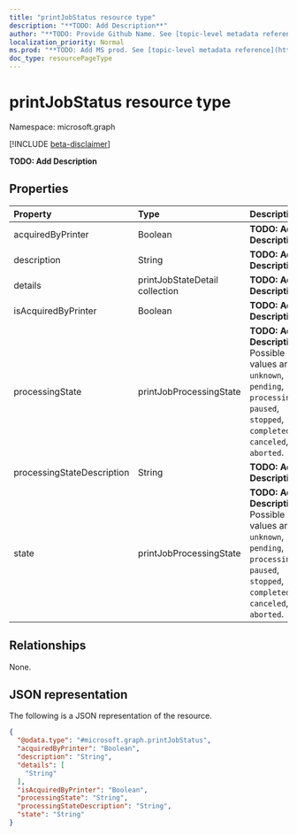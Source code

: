 ```yaml
---
title: "printJobStatus resource type"
description: "**TODO: Add Description**"
author: "**TODO: Provide Github Name. See [topic-level metadata reference](https://msgo.azurewebsites.net/add/document/guidelines/metadata.html#topic-level-metadata)**"
localization_priority: Normal
ms.prod: "**TODO: Add MS prod. See [topic-level metadata reference](https://msgo.azurewebsites.net/add/document/guidelines/metadata.html#topic-level-metadata)**"
doc_type: resourcePageType
---
```


# printJobStatus resource type

Namespace: microsoft.graph

[!INCLUDE [beta-disclaimer](../../includes/beta-disclaimer.md)]

**TODO: Add Description**

## Properties
|Property|Type|Description|
|:---|:---|:---|
|acquiredByPrinter|Boolean|**TODO: Add Description**|
|description|String|**TODO: Add Description**|
|details|printJobStateDetail collection|**TODO: Add Description**|
|isAcquiredByPrinter|Boolean|**TODO: Add Description**|
|processingState|printJobProcessingState|**TODO: Add Description**. Possible values are: `unknown`, `pending`, `processing`, `paused`, `stopped`, `completed`, `canceled`, `aborted`.|
|processingStateDescription|String|**TODO: Add Description**|
|state|printJobProcessingState|**TODO: Add Description**. Possible values are: `unknown`, `pending`, `processing`, `paused`, `stopped`, `completed`, `canceled`, `aborted`.|

## Relationships
None.

## JSON representation
The following is a JSON representation of the resource.
<!-- {
  "blockType": "resource",
  "@odata.type": "microsoft.graph.printJobStatus"
}
-->
``` json
{
  "@odata.type": "#microsoft.graph.printJobStatus",
  "acquiredByPrinter": "Boolean",
  "description": "String",
  "details": [
    "String"
  ],
  "isAcquiredByPrinter": "Boolean",
  "processingState": "String",
  "processingStateDescription": "String",
  "state": "String"
}
```

